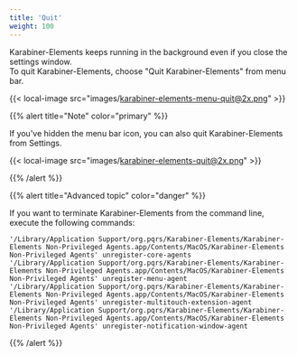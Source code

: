 ```yaml
---
title: 'Quit'
weight: 100
---
```


Karabiner-Elements keeps running in the background even if you close the settings window.<br />
To quit Karabiner-Elements, choose "Quit Karabiner-Elements" from menu bar.

{{< local-image src="images/karabiner-elements-menu-quit@2x.png" >}}

{{% alert title="Note" color="primary" %}}

If you've hidden the menu bar icon, you can also quit Karabiner-Elements from Settings.

{{< local-image src="images/karabiner-elements-quit@2x.png" >}}

{{% /alert %}}

{{% alert title="Advanced topic" color="danger" %}}

If you want to terminate Karabiner-Elements from the command line, execute the following commands:

```shell
'/Library/Application Support/org.pqrs/Karabiner-Elements/Karabiner-Elements Non-Privileged Agents.app/Contents/MacOS/Karabiner-Elements Non-Privileged Agents' unregister-core-agents
'/Library/Application Support/org.pqrs/Karabiner-Elements/Karabiner-Elements Non-Privileged Agents.app/Contents/MacOS/Karabiner-Elements Non-Privileged Agents' unregister-menu-agent
'/Library/Application Support/org.pqrs/Karabiner-Elements/Karabiner-Elements Non-Privileged Agents.app/Contents/MacOS/Karabiner-Elements Non-Privileged Agents' unregister-multitouch-extension-agent
'/Library/Application Support/org.pqrs/Karabiner-Elements/Karabiner-Elements Non-Privileged Agents.app/Contents/MacOS/Karabiner-Elements Non-Privileged Agents' unregister-notification-window-agent
```

{{% /alert %}}
